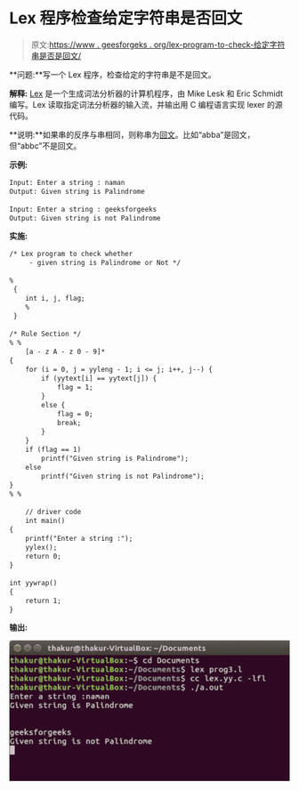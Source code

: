 # Lex 程序检查给定字符串是否回文

> 原文:[https://www . geesforgeks . org/lex-program-to-check-给定字符串是否是回文/](https://www.geeksforgeeks.org/lex-program-to-check-whether-given-string-is-palindrome-or-not/)

**问题:**写一个 Lex 程序，检查给定的字符串是不是回文。

**解释:**
[Lex](https://www.geeksforgeeks.org/flex-fast-lexical-analyzer-generator/) 是一个生成词法分析器的计算机程序，由 Mike Lesk 和 Eric Schmidt 编写。Lex 读取指定词法分析器的输入流，并输出用 C 编程语言实现 lexer 的源代码。

**说明:**如果串的反序与串相同，则称串为[回文](https://www.geeksforgeeks.org/string-palindrome/)。比如“abba”是回文，但“abbc”不是回文。

**示例:**

```
Input: Enter a string : naman 
Output: Given string is Palindrome

Input: Enter a string : geeksforgeeks
Output: Given string is not Palindrome 
```

**实施:**

```
/* Lex program to check whether 
     - given string is Palindrome or Not */

%
 {
    int i, j, flag;
    %
 }

/* Rule Section */
% %
    [a - z A - z 0 - 9]*
{
    for (i = 0, j = yyleng - 1; i <= j; i++, j--) {
        if (yytext[i] == yytext[j]) {
            flag = 1;
        }
        else {
            flag = 0;
            break;
        }
    }
    if (flag == 1)
        printf("Given string is Palindrome");
    else
        printf("Given string is not Palindrome");
}
% %

    // driver code
    int main()
{
    printf("Enter a string :");
    yylex();
    return 0;
}

int yywrap()
{
    return 1;
}
```

**输出:**

![](img/9b4550a6f44b9a49d185b597e648b6a2.png)